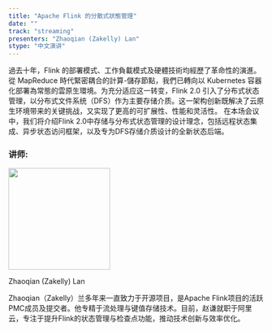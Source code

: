 ```yaml
---
title: "Apache Flink 的分散式狀態管理"
date: ""
track: "streaming"
presenters: "Zhaoqian (Zakelly) Lan"
stype: "中文演讲"
---
```


過去十年，Flink 的部署模式、工作負載模式及硬體技術均經歷了革命性的演進。從 MapReduce 時代緊密耦合的計算-儲存節點，我們已轉向以 Kubernetes 容器化部署為常態的雲原生環境。为充分适应这一转变，Flink 2.0 引入了分布式状态管理，以分布式文件系统（DFS）作为主要存储介质。这一架构创新既解决了云原生环境带来的关键挑战，又实现了更高的可扩展性、性能和灵活性。
在本场会议中，我们将介绍Flink 2.0中存储与分布式状态管理的设计理念，包括远程状态集成、异步状态访问框架，以及专为DFS存储介质设计的全新状态后端。

### 讲师:

<img src="https://sessionize.com/image/9fb0-400o400o1-3GuCetdzM1ZnG45ZrGcUgh.jpg" width="200" /><br/>

Zhaoqian (Zakelly) Lan

Zhaoqian（Zakelly）兰多年来一直致力于开源项目，是Apache Flink项目的活跃PMC成员及提交者。他专精于流处理与键值存储技术。目前，赵谦就职于阿里云，专注于提升Flink的状态管理与检查点功能，推动技术创新与效率优化。